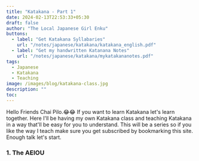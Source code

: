 ```yaml
---
title: "Katakana - Part 1"
date: 2024-02-13T22:53:33+05:30
draft: false
author: "The Local Japanese Girl Enku"
buttons:
  - label: "Get Katakana Syllabaries"
    url: "/notes/japanese/katakana/katakana_english.pdf"
  - label: "Get my handwritten Katanana Notes"
    url: "/notes/japanese/katakana/mykatakananotes.pdf"
tags:
  - Japanese
  - Katakana
  - Teaching
image: /images/blog/katakana-class.jpg
description: ""
toc: 
---
```


Hello Friends Chai Pilo.😂😂
If you want to learn Katakana let's learn together. Here I'll be having my own Katakana class and teaching Katakana in a way that'll be easy for you to understand. This will be a series so if you like the way I teach make sure you get subscribed by bookmarking this site. Enough talk let's start.

### 1. The AEIOU


